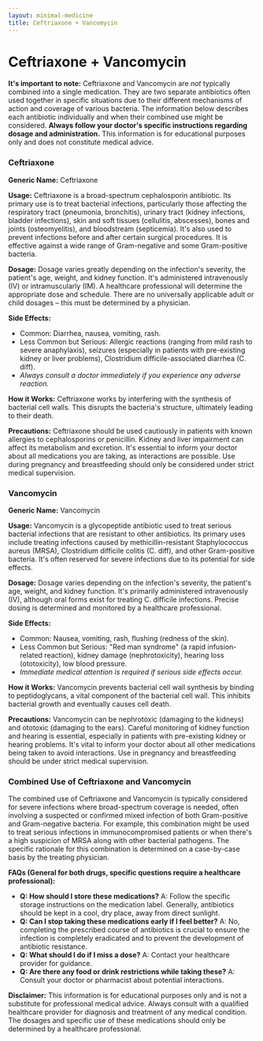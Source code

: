```yaml
---
layout: minimal-medicine
title: Ceftriaxone + Vancomycin
---
```


# Ceftriaxone + Vancomycin
**It's important to note:** Ceftriaxone and Vancomycin are *not* typically combined into a single medication. They are two separate antibiotics often used together in specific situations due to their different mechanisms of action and coverage of various bacteria.  The information below describes each antibiotic individually and when their combined use might be considered.  **Always follow your doctor's specific instructions regarding dosage and administration.**  This information is for educational purposes only and does not constitute medical advice.


### Ceftriaxone

**Generic Name:** Ceftriaxone

**Usage:** Ceftriaxone is a broad-spectrum cephalosporin antibiotic.  Its primary use is to treat bacterial infections, particularly those affecting the respiratory tract (pneumonia, bronchitis), urinary tract (kidney infections, bladder infections), skin and soft tissues (cellulitis, abscesses), bones and joints (osteomyelitis), and bloodstream (septicemia). It's also used to prevent infections before and after certain surgical procedures.  It is effective against a wide range of Gram-negative and some Gram-positive bacteria.

**Dosage:**  Dosage varies greatly depending on the infection's severity, the patient's age, weight, and kidney function. It's administered intravenously (IV) or intramuscularly (IM).  A healthcare professional will determine the appropriate dose and schedule.  There are no universally applicable adult or child dosages – this must be determined by a physician.

**Side Effects:**

* Common:  Diarrhea, nausea, vomiting, rash.
* Less Common but Serious:  Allergic reactions (ranging from mild rash to severe anaphylaxis), seizures (especially in patients with pre-existing kidney or liver problems), Clostridium difficile-associated diarrhea (C. diff).
* *Always consult a doctor immediately if you experience any adverse reaction.*

**How it Works:** Ceftriaxone works by interfering with the synthesis of bacterial cell walls. This disrupts the bacteria's structure, ultimately leading to their death.

**Precautions:**  Ceftriaxone should be used cautiously in patients with known allergies to cephalosporins or penicillin.  Kidney and liver impairment can affect its metabolism and excretion.  It's essential to inform your doctor about all medications you are taking, as interactions are possible.  Use during pregnancy and breastfeeding should only be considered under strict medical supervision.

### Vancomycin

**Generic Name:** Vancomycin

**Usage:** Vancomycin is a glycopeptide antibiotic used to treat serious bacterial infections that are resistant to other antibiotics. Its primary uses include treating infections caused by methicillin-resistant Staphylococcus aureus (MRSA), Clostridium difficile colitis (C. diff), and other Gram-positive bacteria. It's often reserved for severe infections due to its potential for side effects.

**Dosage:** Dosage varies depending on the infection's severity, the patient's age, weight, and kidney function. It's primarily administered intravenously (IV), although oral forms exist for treating C. difficile infections.  Precise dosing is determined and monitored by a healthcare professional.

**Side Effects:**

* Common:  Nausea, vomiting, rash, flushing (redness of the skin).
* Less Common but Serious:  "Red man syndrome" (a rapid infusion-related reaction), kidney damage (nephrotoxicity), hearing loss (ototoxicity), low blood pressure.
* *Immediate medical attention is required if serious side effects occur.*


**How it Works:** Vancomycin prevents bacterial cell wall synthesis by binding to peptidoglycans, a vital component of the bacterial cell wall. This inhibits bacterial growth and eventually causes cell death.

**Precautions:**  Vancomycin can be nephrotoxic (damaging to the kidneys) and ototoxic (damaging to the ears).  Careful monitoring of kidney function and hearing is essential, especially in patients with pre-existing kidney or hearing problems.  It's vital to inform your doctor about all other medications being taken to avoid interactions.  Use in pregnancy and breastfeeding should be under strict medical supervision.

### Combined Use of Ceftriaxone and Vancomycin

The combined use of Ceftriaxone and Vancomycin is typically considered for severe infections where broad-spectrum coverage is needed, often involving a suspected or confirmed mixed infection of both Gram-positive and Gram-negative bacteria.  For example, this combination might be used to treat serious infections in immunocompromised patients or when there's a high suspicion of MRSA along with other bacterial pathogens.  The specific rationale for this combination is determined on a case-by-case basis by the treating physician.


**FAQs (General for both drugs, specific questions require a healthcare professional):**

* **Q: How should I store these medications?** A: Follow the specific storage instructions on the medication label.  Generally, antibiotics should be kept in a cool, dry place, away from direct sunlight.
* **Q: Can I stop taking these medications early if I feel better?** A: No, completing the prescribed course of antibiotics is crucial to ensure the infection is completely eradicated and to prevent the development of antibiotic resistance.
* **Q: What should I do if I miss a dose?** A: Contact your healthcare provider for guidance.
* **Q:  Are there any food or drink restrictions while taking these?** A:  Consult your doctor or pharmacist about potential interactions.


**Disclaimer:** This information is for educational purposes only and is not a substitute for professional medical advice. Always consult with a qualified healthcare provider for diagnosis and treatment of any medical condition.  The dosages and specific use of these medications should only be determined by a healthcare professional.
